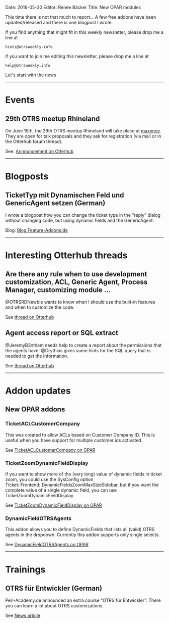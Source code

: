 Date: 2016-05-30
Editor: Renée Bäcker
Title: New OPAR modules


This time there is not that much to report... A few free addons have been updated/released
and there is one blogpost I wrote.

If you find anything that
might fit in this weekly newsletter, please drop me a line at 

`hints@otrsweekly.info`

If you want to join me editing this newsletter, please drop me a line at

`help@otrsweekly.info`

Let's start with the news

<hr>

# Events

## 29th OTRS meetup Rhineland

On June 15th, the 29th OTRS meetup Rhineland will take place at [maxence](http://maxence.de/). They are open for talk proposals and they ask
for registration (via mail or in the Otterhub forum thread).

See: [Announcement on Otterhub](http://forums.otterhub.org/viewtopic.php?f=34&t=32211)

<hr>

# Blogposts

## TicketTyp mit Dynamischen Feld und GenericAgent setzen (German)

I wrote a blogpost how you can change the ticket type in the "reply" dialog without changing code, but using dynamic fields and
the GenericAgent.

Blog: [Blog.Feature-Addons.de](http://blog.feature-addons.de/2016-05-27-dynamicfield-tickettype)

<hr>

# Interesting Otterhub threads

## Are there any rule when to use development customization, ACL, Generic Agent, Process Manager, customizing module ...

@OTRSRDNewbie wants to know when I should use the built-in features and when to customize the code.

See [thread on Otterhub](http://forums.otterhub.org/viewtopic.php?f=62&t=32472)

## Agent access report or SQL extract

@JeremyB3ntham needs help to create a report about the permissions that the agents have. @Crythias gives some hints
for the SQL query that is needed to get the information.

See [thread on Otterhub](http://forums.otterhub.org/viewtopic.php?f=62&t=32443)

<hr>

# Addon updates

## New OPAR addons

### TicketACLCustomerCompany

This was created to allow ACLs based on Customer Company ID. This is useful when you have 
support for multiple customer ids activated.

See [TicketACLCustomerCompany on OPAR](http://opar.perl-services.de/dist/TicketACLCustomerCompany)

### TicketZoomDynamicFieldDisplay

If you want to show more of the (very long) value of dynamic fields in ticket zoom, you could use the SysConfig option
Ticket::Frontend::DynamicFieldsZoomMaxSizeSidebar, but if you want the complete value of a single dynamic field, you
can use TicketZoomDynamicFieldDisplay

See [TicketZoomDynamicFieldDisplay on OPAR](http://opar.perl-services.de/dist/TicketZoomDynamicFieldDisplay)

### DynamicFieldOTRSAgents

This addon allows you to define DynamicFields that lists all (valid) OTRS agents in the dropdown. Currently this
addon supports only single selects.

See [DynamicFieldOTRSAgents on OPAR](http://opar.perl-services.de/dist/DynamicFieldOTRSAgents)

<hr>

# Trainings

## OTRS für Entwickler (German)

Perl-Academy.de announced an extra course "OTRS für Entwickler". There you can learn 
a lot about OTRS customizations.

See [News article](http://perlacademy.de/news/20160524)
